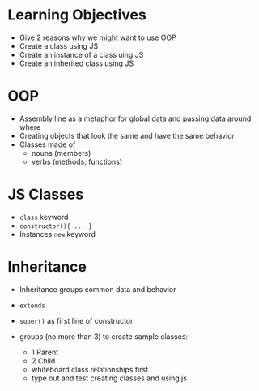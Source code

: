 # Learning Objectives 

* Give 2 reasons why we might want to use OOP
* Create a class using JS
* Create an instance of a class uing JS
* Create an inherited class using JS

# OOP 

* Assembly line as a metaphor for global data and passing data around where
* Creating objects that look the same and have the same behavior
* Classes made of 
  * nouns (members)
  * verbs (methods, functions)

# JS Classes

* `class` keyword
* `constructor(){ ... }`
* Instances `new` keyword

# Inheritance 

* Inheritance groups common data and behavior
* `extends` 
* `super()` as first line of constructor

* groups (no more than 3) to create sample classes:
  * 1 Parent
  * 2 Child
  * whiteboard class relationships first
  * type out and test creating classes and using js
